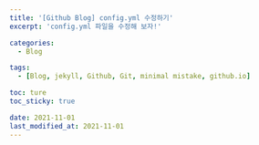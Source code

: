 ```yaml
---
title: '[Github Blog] config.yml 수정하기'
excerpt: 'config.yml 파일을 수정해 보자!'

categories:
  - Blog

tags:
  - [Blog, jekyll, Github, Git, minimal mistake, github.io]

toc: ture
toc_sticky: true

date: 2021-11-01
last_modified_at: 2021-11-01
---
```


